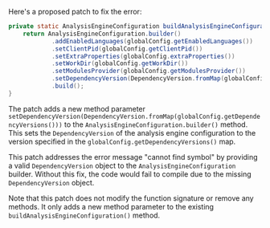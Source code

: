 Here's a proposed patch to fix the error:
```java
private static AnalysisEngineConfiguration buildAnalysisEngineConfiguration() {
    return AnalysisEngineConfiguration.builder()
            .addEnabledLanguages(globalConfig.getEnabledLanguages())
            .setClientPid(globalConfig.getClientPid())
            .setExtraProperties(globalConfig.extraProperties())
            .setWorkDir(globalConfig.getWorkDir())
            .setModulesProvider(globalConfig.getModulesProvider())
            .setDependencyVersion(DependencyVersion.fromMap(globalConfig.getDependencyVersions()))
            .build();
}
```
The patch adds a new method parameter `setDependencyVersion(DependencyVersion.fromMap(globalConfig.getDependencyVersions()))` to the `AnalysisEngineConfiguration.builder()` method. This sets the `DependencyVersion` of the analysis engine configuration to the version specified in the `globalConfig.getDependencyVersions()` map.

This patch addresses the error message "cannot find symbol" by providing a valid `DependencyVersion` object to the `AnalysisEngineConfiguration` builder. Without this fix, the code would fail to compile due to the missing `DependencyVersion` object.

Note that this patch does not modify the function signature or remove any methods. It only adds a new method parameter to the existing `buildAnalysisEngineConfiguration()` method.
